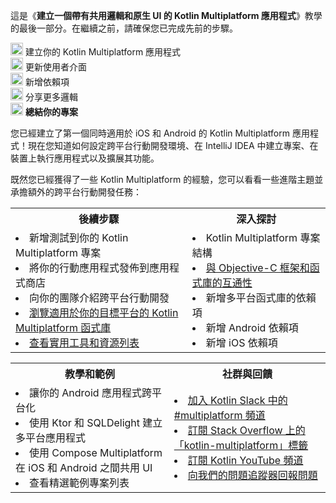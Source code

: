 [//]: # (title: 總結你的專案)

<tldr>
    <p>這是《<strong>建立一個帶有共用邏輯和原生 UI 的 Kotlin Multiplatform 應用程式</strong>》教學的最後一部分。在繼續之前，請確保您已完成先前的步驟。</p>
    <p><img src="icon-1-done.svg" width="20" alt="第一步"/> <Links href="/kmp/multiplatform-create-first-app" summary="This tutorial uses IntelliJ IDEA, but you can also follow it in Android Studio – both IDEs share the same core functionality and Kotlin Multiplatform support. This is the first part of the Create a Kotlin Multiplatform app with shared logic and native UI tutorial. Create your Kotlin Multiplatform app Update the user interface Add dependencies Share more logic Wrap up your project">建立你的 Kotlin Multiplatform 應用程式</Links><br/>
       <img src="icon-2-done.svg" width="20" alt="第二步"/> <Links href="/kmp/multiplatform-update-ui" summary="This tutorial uses IntelliJ IDEA, but you can also follow it in Android Studio – both IDEs share the same core functionality and Kotlin Multiplatform support. This is the second part of the Create a Kotlin Multiplatform app with shared logic and native UI tutorial. Before proceeding, make sure you've completed previous steps. Create your Kotlin Multiplatform app Update the user interface Add dependencies Share more logic Wrap up your project">更新使用者介面</Links><br/>
       <img src="icon-3-done.svg" width="20" alt="第三步"/> <Links href="/kmp/multiplatform-dependencies" summary="This tutorial uses IntelliJ IDEA, but you can also follow it in Android Studio – both IDEs share the same core functionality and Kotlin Multiplatform support. This is the third part of the Create a Kotlin Multiplatform app with shared logic and native UI tutorial. Before proceeding, make sure you've completed previous steps. Create your Kotlin Multiplatform app Update the user interface Add dependencies Share more logic Wrap up your project">新增依賴項</Links><br/>
       <img src="icon-4-done.svg" width="20" alt="第四步"/> <Links href="/kmp/multiplatform-upgrade-app" summary="This tutorial uses IntelliJ IDEA, but you can also follow it in Android Studio – both IDEs share the same core functionality and Kotlin Multiplatform support. This is the fourth part of the Create a Kotlin Multiplatform app with shared logic and native UI tutorial. Before proceeding, make sure you've completed previous steps. Create your Kotlin Multiplatform app Update the user interface Add dependencies Share more logic Wrap up your project">分享更多邏輯</Links><br/>
       <img src="icon-5.svg" width="20" alt="第五步"/> <strong>總結你的專案</strong><br/>
    </p>
</tldr>

您已經建立了第一個同時適用於 iOS 和 Android 的 Kotlin Multiplatform 應用程式！現在您知道如何設定跨平台行動開發環境、在 IntelliJ IDEA 中建立專案、在裝置上執行應用程式以及擴展其功能。

既然您已經獲得了一些 Kotlin Multiplatform 的經驗，您可以看看一些進階主題並承擔額外的跨平台行動開發任務：

<table>
   
<tr>
<th>後續步驟</th>
      <th>深入探討</th>
</tr>

   
<tr>
<td>
     <list>
        <li><Links href="/kmp/multiplatform-run-tests" summary="This tutorial uses IntelliJ IDEA, but you can also follow it in Android Studio – both IDEs share the same core functionality and Kotlin Multiplatform support.">新增測試到你的 Kotlin Multiplatform 專案</Links></li>
        <li><Links href="/kmp/multiplatform-publish-apps" summary="undefined">將你的行動應用程式發佈到應用程式商店</Links></li>
        <li><Links href="/kmp/multiplatform-introduce-your-team" summary="undefined">向你的團隊介紹跨平台行動開發</Links></li>
        <li><a href="https://klibs.io/">瀏覽適用於你的目標平台的 Kotlin Multiplatform 函式庫</a></li>
        <li><a href="https://github.com/terrakok/kmm-awesome">查看實用工具和資源列表</a></li>
     </list>
   </td>
    <td>
     <list>
        <li><Links href="/kmp/multiplatform-discover-project" summary="undefined">Kotlin Multiplatform 專案結構</Links></li>
        <li><a href="https://kotlinlang.org/docs/native-objc-interop.html">與 Objective-C 框架和函式庫的互通性</a></li>
        <li><Links href="/kmp/multiplatform-add-dependencies" summary="undefined">新增多平台函式庫的依賴項</Links></li>        
        <li><Links href="/kmp/multiplatform-android-dependencies" summary="undefined">新增 Android 依賴項</Links></li>
        <li><Links href="/kmp/multiplatform-ios-dependencies" summary="undefined">新增 iOS 依賴項</Links></li>
     </list>
   </td>
</tr>

</table>

<table>
   
<tr>
<th>教學和範例</th>
      <th>社群與回饋</th>
</tr>

   
<tr>
<td>
     <list>
        <li><Links href="/kmp/multiplatform-integrate-in-existing-app" summary="This tutorial uses Android Studio, but you can also follow it in IntelliJ IDEA. When set up properly, both IDEs share the same core functionality and Kotlin Multiplatform support.">讓你的 Android 應用程式跨平台化</Links></li>
        <li><Links href="/kmp/multiplatform-ktor-sqldelight" summary="This tutorial uses IntelliJ IDEA, but you can also follow it in Android Studio – both IDEs share the same core functionality and Kotlin Multiplatform support.">使用 Ktor 和 SQLDelight 建立多平台應用程式</Links></li>
        <li><Links href="/kmp/compose-multiplatform-create-first-app" summary="This tutorial uses IntelliJ IDEA, but you can also follow it in Android Studio – both IDEs share the same core functionality and Kotlin Multiplatform support. This is the first part of the Create a Compose Multiplatform app with shared logic and UI tutorial. Create your Compose Multiplatform app Explore composable code Modify the project Create your own application">使用 Compose Multiplatform 在 iOS 和 Android 之間共用 UI</Links></li>
        <li><Links href="/kmp/multiplatform-samples" summary="undefined">查看精選範例專案列表</Links></li>
     </list>
   </td>
    <td>
     <list>
        <li><a href="https://kotlinlang.slack.com/archives/C3PQML5NU">加入 Kotlin Slack 中的 #multiplatform 頻道</a></li>
        <li><a href="https://stackoverflow.com/questions/tagged/kotlin-multiplatform">訂閱 Stack Overflow 上的「kotlin-multiplatform」標籤</a></li>        
        <li><a href="https://www.youtube.com/playlist?list=PLlFc5cFwUnmy_oVc9YQzjasSNoAk4hk_C">訂閱 Kotlin YouTube 頻道</a></li>
        <li><a href="https://youtrack.jetbrains.com/newIssue?project=KT">向我們的問題追蹤器回報問題</a></li>
     </list>
   </td>
</tr>

</table>